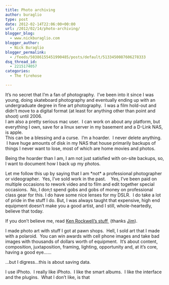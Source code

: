 ```yaml
---
title: Photo archiving
author: buraglio
type: post
date: 2012-02-14T22:06:00+00:00
url: /2012/02/14/photo-archiving/
blogger_blog:
  - www.nickburaglio.com
blogger_author:
  - Nick Buraglio
blogger_permalink:
  - /feeds/50386155451990485/posts/default/5133450087606278333
dsq_thread_id:
  - 2215174057
categories:
  - The firehose

---
```

It&#8217;s no secret that I&#8217;m a fan of photography.  I&#8217;ve been into it since I was young, doing skateboard photography and eventually ending up with an undergraduate degree in fine art photography.  I was a film hold-out and didn&#8217;t move to a digital format (at least for anything other than point and shoot) until 2006.   
I am also a pretty serious mac user.  I can work on about any platform, but everything I own, save for a linux server in my basement and a D-Link NAS, is apple.   
This can be a blessing and a curse.  I&#8217;m a hoarder.  I never delete anything.  I have huge amounts of disk in my NAS that house primarily backups of things I never want to lose, most of which are home movies and photos.

Being the hoarder than I am, I am not just satisfied with on-site backups, so, I want to document how I back up my photos. 

Let me follow this up by saying that I am \*not\* a professional photographer or videographer.  Yes, I&#8217;ve sold work in the past.    Yes, I&#8217;ve been paid on multiple occasions to rework video and to film and edit together special occasions.  No, I don;t spend gobs and gobs of money on professional class gear for this. I do have some nice lenses for my DSLR.  I do take a lot of pride in the stuff I do. But, I was always taught that expensive, high end equipment doesn&#8217;t make you a good artist, and I still, whole-heartedly, believe that today. 

If you don&#8217;t believe me, read [Ken Rockwell&#8217;s stuff ][1] (thanks [Jim][2]). 

I made photo art with stuff I got at pawn shops.  Hell, I sold art that I made with a polaroid.  You can win awards with cell phone images and take bad images with thousands of dollars worth of equipment.  It&#8217;s about content, composition, juxtaposition, framing, lighting, opportunity and, at it&#8217;s core, having a good eye&#8230;&#8230; 

&#8230;but I digress&#8230;this is about saving data. 

I use iPhoto.  I really like iPhoto.  I like the smart albums.  I like the interface and the plugins.  What I don&#8217;t like, is that

 [1]: http://www.kenrockwell.com/
 [2]: http://eyrich.net/people/eyrichjf/